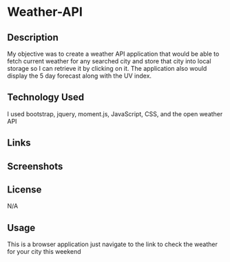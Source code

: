 # Weather-API

## Description 

My objective was to create a weather API application that would be able to fetch current weather for any searched city and store that city into local storage so
I can retrieve it by clicking on it. The application also would display the 5 day forecast along with the UV index. 

## Technology Used

I used bootstrap, jquery, moment.js, JavaScript, CSS, and the open weather API

## Links

## Screenshots

## License

N/A

## Usage

This is a browser application just navigate to the link to check the weather for your city this weekend
